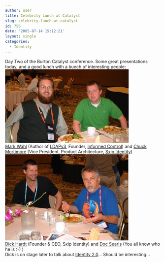 ```yaml
---
author: user
title: Celebrity Lunch at Catalyst
slug: celebrity-lunch-at-catalyst
id: 756
date: '2005-07-14 15:12:21'
layout: single
categories:
  - Identity
---
```


Day Two of the Burton Catalyst conference. Some great presentations today, and a good lunch with a bunch of interesting people:  
![](images/MarkChuck.jpg)  
[Mark Wahl](http://www.ldap.com/1/commentary/wahl/) (Author of [LDAPv3](http://www.ietf.org/rfc/rfc2251.txt), Founder, [Informed Control](http://www.informed-control.com/)) and [Chuck Mortimore](http://xmldap.blogspot.com/) (Vice President, Product Architecture, [Sxip Identity](http://sxip.com/))  
![](images/DickDoc.jpg)  
[Dick Hardt](http://blame.ca/dick) (Founder & CEO, Sxip Identity) and [Doc Searls](http://doc.weblogs.com/) (You all know who he is :-) )  
Dick is on stage later to talk about [Identity 2.0](http://identity20.com/)... Should be interesting...